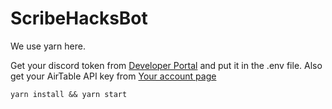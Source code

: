 # ScribeHacksBot
We use yarn here.

Get your discord token from [Developer Portal](https://discord.com/developers/applications) and put it in the .env file.
Also get your AirTable API key from [Your account page](https://airtable.com/account)

`yarn install && yarn start`
